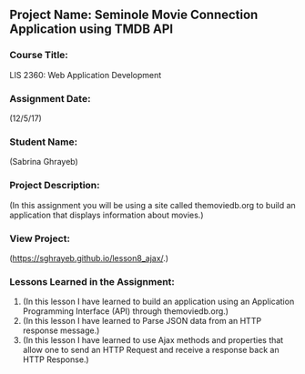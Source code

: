## Project Name:  Seminole Movie Connection Application using TMDB API

### Course Title:
LIS 2360:  Web Application Development

### Assignment Date:  
(12/5/17)

### Student Name:  
(Sabrina Ghrayeb)

### Project Description:
(In this assignment you will be using a site called themoviedb.org to build an application that displays information about movies.)

### View Project:
(https://sghrayeb.github.io/lesson8_ajax/.)

### Lessons Learned in the Assignment:
1. (In this lesson I have learned to build an application using an Application Programming Interface (API) through themoviedb.org.)
2. (In this lesson I have learned to Parse JSON data from an HTTP response message.)
3. (In this lesson I have learned to use Ajax methods and properties that allow one to send an HTTP Request and receive a response back an HTTP Response.)
